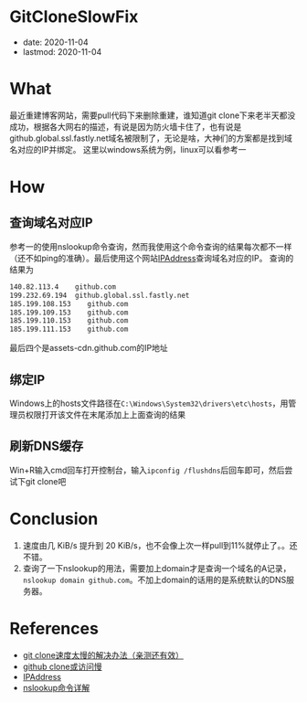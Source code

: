 # GitCloneSlowFix
- date: 2020-11-04
- lastmod: 2020-11-04

# What
最近重建博客网站，需要pull代码下来删除重建，谁知道git clone下来老半天都没成功，根据各大网右的描述，有说是因为防火墙卡住了，也有说是github.global.ssl.fastly.net域名被限制了，无论是啥，大神们的方案都是找到域名对应的IP并绑定。
这里以windows系统为例，linux可以看参考一
# How
## 查询域名对应IP
参考一的使用nslookup命令查询，然而我使用这个命令查询的结果每次都不一样（还不如ping的准确）。最后使用这个网站[IPAddress](https://www.ipaddress.com/)查询域名对应的IP。
查询的结果为
```Bash
140.82.113.4    github.com
199.232.69.194  github.global.ssl.fastly.net
185.199.108.153    github.com
185.199.109.153    github.com
185.199.110.153    github.com
185.199.111.153    github.com
```
最后四个是assets-cdn.github.com的IP地址
## 绑定IP
Windows上的hosts文件路径在`C:\Windows\System32\drivers\etc\hosts`，用管理员权限打开该文件在末尾添加上上面查询的结果
## 刷新DNS缓存
Win+R输入cmd回车打开控制台，输入`ipconfig /flushdns`后回车即可，然后尝试下git clone吧
# Conclusion
1. 速度由几 KiB/s 提升到 20   KiB/s，也不会像上次一样pull到11%就停止了。。还不错。
2. 查询了一下nslookup的用法，需要加上domain才是查询一个域名的A记录，`nslookup domain github.com`。不加上domain的话用的是系统默认的DNS服务器。

# References
- [git clone速度太慢的解决办法（亲测还有效）](https://www.linuxidc.com/Linux/2019-05/158461.htm)
- [github clone或访问慢](https://www.cnblogs.com/zhaoqingqing/p/13109706.html)
- [IPAddress](https://www.ipaddress.com/)
- [nslookup命令详解](https://blog.csdn.net/violet_echo_0908/article/details/52033725)